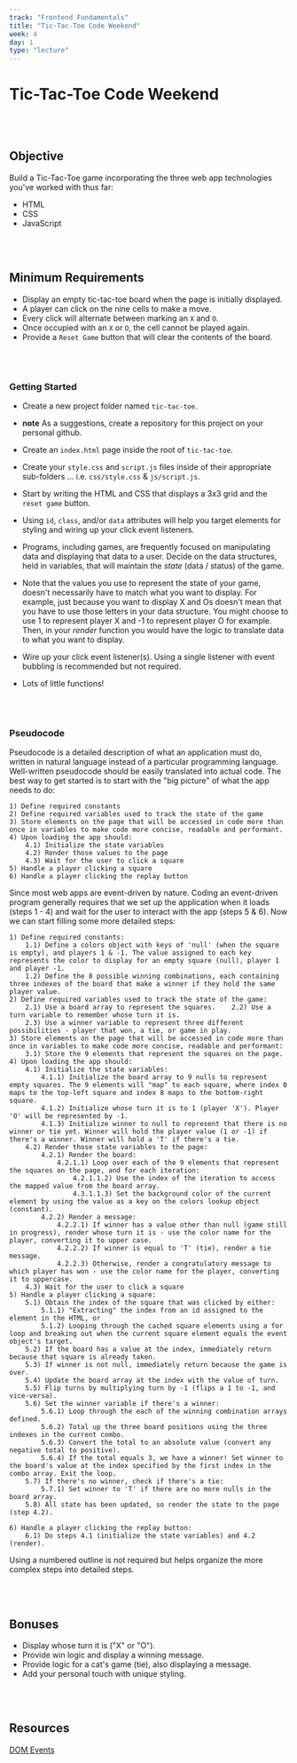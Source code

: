 ```yaml
---
track: "Frontend Fundamentals"
title: "Tic-Tac-Toe Code Weekend"
week: 4
day: 1
type: "lecture"
---
```


# Tic-Tac-Toe Code Weekend

<br>
<br>
  

## Objective

Build a Tic-Tac-Toe game incorporating the three web app technologies you've worked with thus far:
- HTML
- CSS
- JavaScript


<br>
<br>


## Minimum Requirements
- Display an empty tic-tac-toe board when the page is initially displayed.
- A player can click on the nine cells to make a move.
- Every click will alternate between marking an `X` and `O`.
- Once occupied with an `X` or `O`, the cell cannot be played again.
- Provide a `Reset Game` button that will clear the contents of the board.

<br>
<br>


### Getting Started

- Create a new project folder named `tic-tac-toe`.

- **note** As a suggestions, create a repository for this project on your personal github.

- Create an `index.html` page inside the root of `tic-tac-toe`.

- Create your `style.css` and `script.js` files inside of their appropriate sub-folders ... i.e. `css/style.css` & `js/script.js`.

- Start by writing the HTML and CSS that displays a 3x3 grid and the `reset game` button.

- Using `id`, `class`, and/or `data` attributes will help you target elements for styling and wiring up your click event listeners.

- Programs, including games, are frequently focused on manipulating data and displaying that data to a user. Decide on the data structures, held in variables, that will maintain the _state_ (data / status) of the game.

- Note that the values you use to represent the state of your game, doesn't necessarily have to match what you want to display.  For example, just because you want to display X and Os doesn't mean that you have to use those letters in your data structure.  You might choose to use 1 to represent player X and -1 to represent player O for example.  Then, in your _render_ function you would have the logic to translate data to what you want to display.

- Wire up your click event listener(s). Using a single listener with event bubbling is recommended but not required.

- Lots of little functions!


<br>
<br>


### Pseudocode
Pseudocode is a detailed description of what an application must do, written in natural language instead of a particular programming language.
Well-written pseudocode should be easily translated into actual code.
The best way to get started is to start with the "big picture" of what the app needs to do:

```shell
1) Define required constants
2) Define required variables used to track the state of the game
3) Store elements on the page that will be accessed in code more than once in variables to make code more concise, readable and performant.
4) Upon loading the app should:
    4.1) Initialize the state variables
    4.2) Render those values to the page
    4.3) Wait for the user to click a square
5) Handle a player clicking a square
6) Handle a player clicking the replay button
```
Since most web apps are event-driven by nature. Coding an event-driven program generally requires that we set up the application when it loads (steps 1 - 4) and wait for the user to interact with the app (steps 5 & 6).
Now we can start filling some more detailed steps:

```shell
1) Define required constants:
    1.1) Define a colors object with keys of 'null' (when the square is empty), and players 1 & -1. The value assigned to each key represents the color to display for an empty square (null), player 1 and player -1.
    1.2) Define the 8 possible winning combinations, each containing three indexes of the board that make a winner if they hold the same player value.
2) Define required variables used to track the state of the game:
    2.1) Use a board array to represent the squares.    2.2) Use a turn variable to remember whose turn it is.
    2.3) Use a winner variable to represent three different possibilities - player that won, a tie, or game in play.
3) Store elements on the page that will be accessed in code more than once in variables to make code more concise, readable and performant:
    3.1) Store the 9 elements that represent the squares on the page.
4) Upon loading the app should:
    4.1) Initialize the state variables:
        4.1.1) Initialize the board array to 9 nulls to represent empty squares. The 9 elements will "map" to each square, where index 0 maps to the top-left square and index 8 maps to the bottom-right square.
        4.1.2) Initialize whose turn it is to 1 (player 'X'). Player 'O' will be represented by -1.
        4.1.3) Initialize winner to null to represent that there is no winner or tie yet. Winner will hold the player value (1 or -1) if there's a winner. Winner will hold a 'T' if there's a tie. 
    4.2) Render those state variables to the page:
        4.2.1) Render the board:
            4.2.1.1) Loop over each of the 9 elements that represent the squares on the page, and for each iteration:
                4.2.1.1.2) Use the index of the iteration to access the mapped value from the board array.
                4.3.1.1.3) Set the background color of the current element by using the value as a key on the colors lookup object (constant).
        4.2.2) Render a message:
            4.2.2.1) If winner has a value other than null (game still in progress), render whose turn it is - use the color name for the player, converting it to upper case.
            4.2.2.2) If winner is equal to 'T' (tie), render a tie message.
            4.2.2.3) Otherwise, render a congratulatory message to which player has won - use the color name for the player, converting it to uppercase.
    4.3) Wait for the user to click a square
5) Handle a player clicking a square:
    5.1) Obtain the index of the square that was clicked by either:
        5.1.1) "Extracting" the index from an id assigned to the element in the HTML, or
        5.1.2) Looping through the cached square elements using a for loop and breaking out when the current square element equals the event object's target.
    5.2) If the board has a value at the index, immediately return because that square is already taken.
    5.3) If winner is not null, immediately return because the game is over.
    5.4) Update the board array at the index with the value of turn.
    5.5) Flip turns by multiplying turn by -1 (flips a 1 to -1, and vice-versa).
    5.6) Set the winner variable if there's a winner:
        5.6.1) Loop through the each of the winning combination arrays defined.
        5.6.2) Total up the three board positions using the three indexes in the current combo.
        5.6.3) Convert the total to an absolute value (convert any negative total to positive).
        5.6.4) If the total equals 3, we have a winner! Set winner to the board's value at the index specified by the first index in the combo array. Exit the loop.
    5.7) If there's no winner, check if there's a tie:
        5.7.1) Set winner to 'T' if there are no more nulls in the board array.
    5.8) All state has been updated, so render the state to the page (step 4.2).
        
6) Handle a player clicking the replay button:
    6.1) Do steps 4.1 (initialize the state variables) and 4.2 (render).
```
Using a numbered outline is not required but helps organize the more complex steps into detailed steps.

<br>
<br>


## Bonuses
- Display whose turn it is ("X" or "O").
- Provide win logic and display a winning message.
- Provide logic for a cat's game (tie), also displaying a message.
- Add your personal touch with unique styling.

<br>
<br>



## Resources
[DOM Events](http://www.smashingmagazine.com/2013/11/12/an-introduction-to-dom-events/)